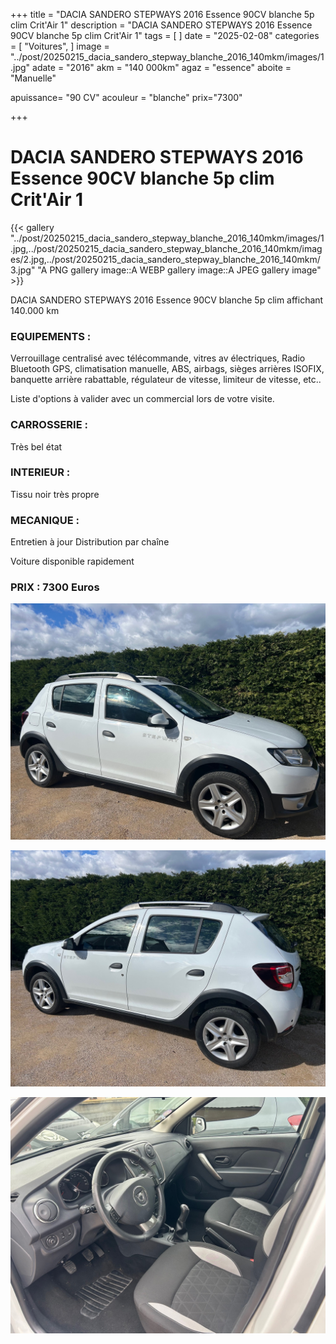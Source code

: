 +++
title = "DACIA SANDERO STEPWAYS 2016 Essence 90CV blanche 5p clim Crit'Air 1"
description = "DACIA SANDERO STEPWAYS 2016 Essence 90CV blanche 5p clim Crit'Air 1"
tags = [
]
date = "2025-02-08"
categories = [
    "Voitures",
]
image = "../post/20250215_dacia_sandero_stepway_blanche_2016_140mkm/images/1.jpg"
adate = "2016"
akm = "140 000km"
agaz = "essence"
aboite = "Manuelle"

apuissance= "90 CV"
acouleur = "blanche"
prix="7300"

+++

# DACIA SANDERO STEPWAYS 2016 Essence 90CV blanche 5p clim Crit'Air 1

{{< gallery "../post/20250215_dacia_sandero_stepway_blanche_2016_140mkm/images/1.jpg,../post/20250215_dacia_sandero_stepway_blanche_2016_140mkm/images/2.jpg,../post/20250215_dacia_sandero_stepway_blanche_2016_140mkm/3.jpg" "A PNG gallery image::A WEBP gallery image::A JPEG gallery image" >}}


DACIA SANDERO STEPWAYS 2016 Essence 90CV blanche 5p clim affichant 140.000 km


### EQUIPEMENTS :
Verrouillage centralisé avec télécommande, vitres av électriques, Radio Bluetooth GPS, climatisation manuelle, ABS, airbags, sièges arrières ISOFIX, banquette arrière rabattable, régulateur de vitesse, limiteur de vitesse, etc..


Liste d'options à valider avec un commercial lors de votre visite.


### CARROSSERIE :
Très bel état 


### INTERIEUR :
Tissu noir très propre

### MECANIQUE :
Entretien à jour
Distribution par chaîne



Voiture disponible rapidement


### PRIX : 7300 Euros


<!-- more -->


![](images/1.jpg)

![](images/2.jpg)

![](images/3.jpg)

